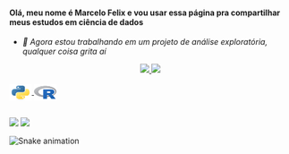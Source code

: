 #### **Olá, meu nome é Marcelo Felix e vou usar essa página pra compartilhar meus estudos em ciência de dados**

- *🔭 Agora estou trabalhando em um projeto de análise exploratória, qualquer coisa grita aí*
<!--- *🌱 O foco dos estudos aqui é Análise e visualização de bases de dados reais.*-->


<div align="center">
  <a href="https://github.com/rafaballerini">
  <img height="140em" src="https://github-readme-stats.vercel.app/api?username=felixmarcelo&show_icons=true&theme=radical&include_all_commits=false&count_private=true&hide=contribs"/>
  <img height="140em" src="https://github-readme-stats.vercel.app/api/top-langs/?username=felixmarcelo&layout=compact&langs_count=7&theme=radical"/>

</div>
<div style="display: inline_block"><br>
  <img align="center" alt="Marcelo-Python" height="30" width="40" src="https://raw.githubusercontent.com/devicons/devicon/master/icons/python/python-original.svg">
  <img align="center" alt="Marcelo-R" height="30" width="40" src="https://raw.githubusercontent.com/devicons/devicon/master/icons/r/r-original.svg">
  
</div>
  
  ##
  <div> 
    <a href="https://www.linkedin.com/in/marcelo-felix-a8845b144/" target="_blank"><img src="https://img.shields.io/badge/-LinkedIn-%230077B5?style=for-the-badge&logo=linkedin&logoColor=white" target="_blank"></a> 
    <a href = "mailto:felixmarcelo.mf@gmail.com"><img src="https://img.shields.io/badge/-Gmail-%23333?style=for-the-badge&logo=gmail&logoColor=white" target="_blank"></a>
  
  
  ![Snake animation](https://github.com/felixmarcelo/felixmarcelo/blob/output/github-contribution-grid-snake.svg)
 
</div>    
    
    
